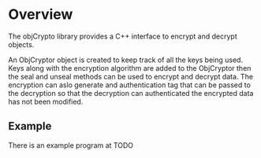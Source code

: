 # Overview

The objCrypto library provides a C++ interface to encrypt and decrypt
objects. 

An ObjCryptor object is created to keep track of all the keys being
used. Keys along with the encryption algorithm are added to the
ObjCryptor then the seal and unseal methods can be used to encrypt and
decrypt data. The encryption can aslo generate and authentication tag that
can be passed to the decryption so that the decryption can authenticated
the encrypted data has not been modified. 

## Example 

There is an example program at TODO 

